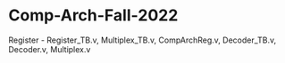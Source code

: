# Comp-Arch-Fall-2022

Register - Register_TB.v, Multiplex_TB.v, CompArchReg.v, Decoder_TB.v, Decoder.v, Multiplex.v
